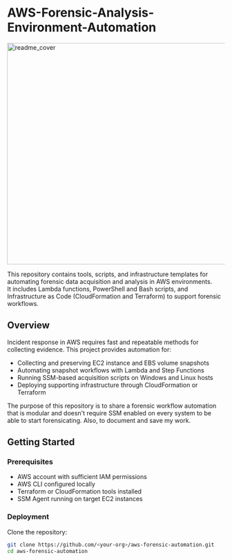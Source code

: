 # AWS-Forensic-Analysis-Environment-Automation

  <img width="1024" height="512" alt="readme_cover" src="https://github.com/user-attachments/assets/8c535277-51b8-451f-8f7b-bb39e47101c2" />


This repository contains tools, scripts, and infrastructure templates for automating forensic data acquisition and analysis in AWS environments.  
It includes Lambda functions, PowerShell and Bash scripts, and Infrastructure as Code (CloudFormation and Terraform) to support forensic workflows.

## Overview

Incident response in AWS requires fast and repeatable methods for collecting evidence. This project provides automation for:

- Collecting and preserving EC2 instance and EBS volume snapshots
- Automating snapshot workflows with Lambda and Step Functions
- Running SSM-based acquisition scripts on Windows and Linux hosts
- Deploying supporting infrastructure through CloudFormation or Terraform

The purpose of this repository is to share a forensic workflow automation that is modular and doesn't require SSM enabled on every system to be able to start forensicating.
Also, to document and save my work.


## Getting Started

### Prerequisites
- AWS account with sufficient IAM permissions  
- AWS CLI configured locally  
- Terraform or CloudFormation tools installed  
- SSM Agent running on target EC2 instances  

### Deployment

Clone the repository:
```bash
git clone https://github.com/<your-org>/aws-forensic-automation.git
cd aws-forensic-automation
